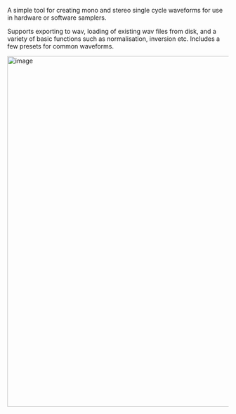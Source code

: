 A simple tool for creating mono and stereo single cycle waveforms for use in hardware or software samplers.

Supports exporting to wav, loading of existing wav files from disk, and a variety of basic functions such as normalisation, inversion etc. Includes a few presets for common waveforms.

<img width="1144" height="797" alt="image" src="https://github.com/user-attachments/assets/34b429e3-4af9-4006-9d71-01875249871f" />
